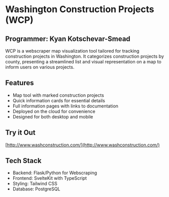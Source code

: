 # Washington Construction Projects (WCP)
## Programmer: Kyan Kotschevar-Smead

WCP is a webscraper map visualization tool tailored for tracking construction projects in Washington. It categorizes construction projects by county, presenting a streamlined list and visual representation on a map to inform users on various projects.

## Features
- Map tool with marked construction projects
- Quick information cards for essential details
- Full information pages with links to documentation
- Deployed on the cloud for convenience
- Designed for both desktop and mobile

## Try it Out
[http://www.washconstruction.com/](http://www.washconstruction.com/)

## Tech Stack
- Backend: Flask/Python for Webscraping
- Frontend: SvelteKit with TypeScript
- Styling: Tailwind CSS
- Database: PostgreSQL
